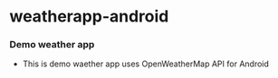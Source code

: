 # weatherapp-android
### Demo weather app
- This is demo waether app uses OpenWeatherMap API for Android
